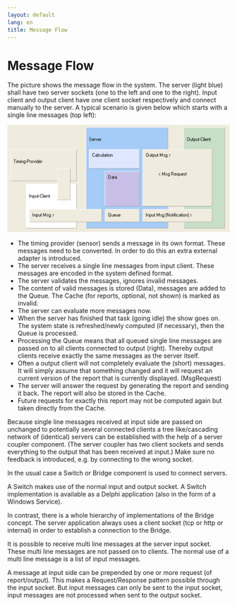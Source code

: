 ```yaml
---
layout: default
lang: en
title: Message Flow
---
```


# Message Flow

The picture shows the message flow in the system.
The server (light blue) shall have two server sockets (one to the left and one to the right).
Input client and output client have one client socket respectively and connect manually to the server.
A typical scenario is given below which starts with a single line messages (top left):

![Message-Flow Graph](../images/MsgFlow.png)

- The timing provider (sensor) sends a message in its own format.
  These messages need to be converted.
  In order to do this an extra external adapter is introduced.
- The server receives a single line messages from input client.
  These messages are encoded in the system defined format.
- The server validates the messages, ignores invalid messages.
- The content of valid messages is stored (Data), messages are added to the Queue.
  The Cache (for reports, optional, not shown) is marked as invalid.
- The server can evaluate more messages now.
- When the server has finished that task (going idle) the show goes on.
  The system state is refreshed/newly computed (if necessary), then the Queue is processed.
- Processing the Queue means that all queued single line messages are passed on to all clients connected to output (right).
  Thereby output clients receive exactly the same messages as the server itself.
- Often a output client will not completely evaluate the (short) messages.
  It will simply assume that something changed and it will request an current version of the report that is currently displayed. (MsgRequest)
- The server will answer the request by generating the report and sending it back.
  The report will also be stored in the Cache.
- Future requests for exactly this report may not be computed again but taken directly from the Cache.

Because single line messages received at input side are passed on unchanged
to potentially several connected clients
a tree like/cascading network of (identical) servers can be established
with the help of a server coupler component.
(The server coupler has two client sockets and sends everything to the output that has been received at input.)
Make sure no feedback is introduced, e.g. by connecting to the wrong socket.

In the usual case a Switch or Bridge component is used to connect servers.

A Switch makes use of the normal input and output socket.
A Switch implementation is available as a Delphi application (also in the form of a Windows Service).

In contrast, there is a whole hierarchy of implementations of the Bridge concept.
The server application always uses a client socket (tcp or http or internal) in order to establish a connection to the Bridge.

It is possible to receive multi line messages at the server input socket.
These multi line messages are not passed on to clients.
The normal use of a multi line message is a list of input messages.

A message at input side can be prepended by one or more request (of report/output).
This makes a Request/Response pattern possible through the input socket.
But input messages can only be sent to the input socket,
input messages are not processed when sent to the output socket.

